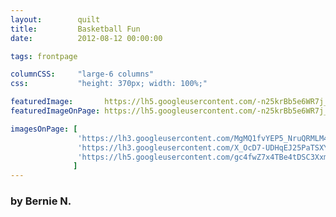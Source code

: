 ```yaml
---
layout:        quilt
title:         Basketball Fun
date:          2012-08-12 00:00:00

tags: frontpage

columnCSS:     "large-6 columns"
css:           "height: 370px; width: 100%;"

featuredImage:       https://lh5.googleusercontent.com/-n25krBb5e6WR7j_C3pWLW5-Z7V3NRUKKHTnwkp2Iy4=w470
featuredImageOnPage: https://lh5.googleusercontent.com/-n25krBb5e6WR7j_C3pWLW5-Z7V3NRUKKHTnwkp2Iy4=w1000

imagesOnPage: [
               'https://lh3.googleusercontent.com/MgMQ1fvYEP5_NruQRMLM4FQimhEbApHg4XUppeX0yww=w303',
               'https://lh3.googleusercontent.com/X_OcD7-UDHqEJ25PaTSXYw5sGuDfrzsZp-RljX5rTFo=w303',
               'https://lh5.googleusercontent.com/gc4fwZ7x4TBe4tDSC3XxmEcjTigK4IUPEECLoc42HDE=w303'
              ]
---
```


### by Bernie N.

